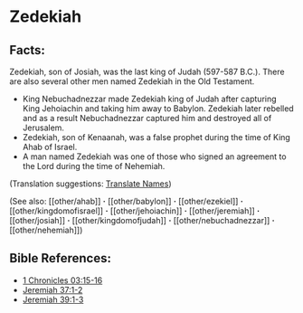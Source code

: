 # Zedekiah #

## Facts: ##

Zedekiah, son of Josiah, was the last king of Judah (597-587 B.C.). There are also several other men named Zedekiah in the Old Testament.

* King Nebuchadnezzar made Zedekiah king of Judah after capturing King Jehoiachin and taking him away to Babylon. Zedekiah later rebelled and as a result Nebuchadnezzar captured him and destroyed all of Jerusalem.
* Zedekiah, son of Kenaanah, was a false prophet during the time of King Ahab of Israel.
* A man named Zedekiah was one of those who signed an agreement to the Lord during the time of Nehemiah.

(Translation suggestions: [Translate Names](en/ta-vol1/translate/man/translate-names))

(See also: [[other/ahab]] **·** [[other/babylon]] **·** [[other/ezekiel]] **·** [[other/kingdomofisrael]] **·** [[other/jehoiachin]] **·** [[other/jeremiah]] **·** [[other/josiah]] **·** [[other/kingdomofjudah]] **·** [[other/nebuchadnezzar]] **·** [[other/nehemiah]])

## Bible References: ##

* [1 Chronicles 03:15-16](en/tn/1ch/help/03/15)
* [Jeremiah 37:1-2](en/tn/jer/help/37/01)
* [Jeremiah 39:1-3](en/tn/jer/help/39/01)